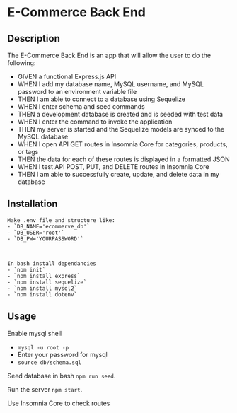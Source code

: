 # E-Commerce Back End


## Description

The E-Commerce Back End is an app that will allow the user to do the following:
- GIVEN a functional Express.js API
- WHEN I add my database name, MySQL username, and MySQL password to an environment variable file
- THEN I am able to connect to a database using Sequelize
- WHEN I enter schema and seed commands
- THEN a development database is created and is seeded with test data
- WHEN I enter the command to invoke the application
- THEN my server is started and the Sequelize models are synced to the MySQL database
- WHEN I open API GET routes in Insomnia Core for categories, products, or tags
- THEN the data for each of these routes is displayed in a formatted JSON
- WHEN I test API POST, PUT, and DELETE routes in Insomnia Core
- THEN I am able to successfully create, update, and delete data in my database


## Installation
    Make .env file and structure like:
    - `DB_NAME='ecommerve_db'`
    - `DB_USER='root'`
    - `DB_PW='YOURPASSWORD'`
     


    In bash install dependancies 
    - `npm init`
    - `npm install express`
    - `npm install sequelize`
    - `npm install mysql2`
    - `npm install dotenv`
    

## Usage

Enable mysql shell
- `mysql -u root -p`
- Enter your password for mysql
- `source db/schema.sql`


Seed database in bash
 `npm run seed`.

Run the server
 `npm start`. 
 
Use Insomnia Core to check routes
    
